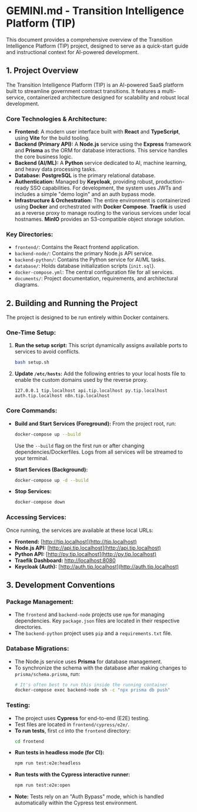 # GEMINI.md - Transition Intelligence Platform (TIP)

This document provides a comprehensive overview of the Transition Intelligence Platform (TIP) project, designed to serve as a quick-start guide and instructional context for AI-powered development.

## 1. Project Overview

The Transition Intelligence Platform (TIP) is an AI-powered SaaS platform built to streamline government contract transitions. It features a multi-service, containerized architecture designed for scalability and robust local development.

### Core Technologies & Architecture:

*   **Frontend:** A modern user interface built with **React** and **TypeScript**, using **Vite** for the build tooling.
*   **Backend (Primary API):** A **Node.js** service using the **Express** framework and **Prisma** as the ORM for database interactions. This service handles the core business logic.
*   **Backend (AI/ML):** A **Python** service dedicated to AI, machine learning, and heavy data processing tasks.
*   **Database:** **PostgreSQL** is the primary relational database.
*   **Authentication:** Managed by **Keycloak**, providing robust, production-ready SSO capabilities. For development, the system uses JWTs and includes a simple "demo login" and an auth bypass mode.
*   **Infrastructure & Orchestration:** The entire environment is containerized using **Docker** and orchestrated with **Docker Compose**. **Traefik** is used as a reverse proxy to manage routing to the various services under local hostnames. **MinIO** provides an S3-compatible object storage solution.

### Key Directories:

*   `frontend/`: Contains the React frontend application.
*   `backend-node/`: Contains the primary Node.js API service.
*   `backend-python/`: Contains the Python service for AI/ML tasks.
*   `database/`: Holds database initialization scripts (`init.sql`).
*   `docker-compose.yml`: The central configuration file for all services.
*   `documents/`: Project documentation, requirements, and architectural diagrams.

## 2. Building and Running the Project

The project is designed to be run entirely within Docker containers.

### One-Time Setup:

1.  **Run the setup script:** This script dynamically assigns available ports to services to avoid conflicts.
    ```bash
    bash setup.sh
    ```
2.  **Update `/etc/hosts`:** Add the following entries to your local hosts file to enable the custom domains used by the reverse proxy.
    ```text
    127.0.0.1 tip.localhost api.tip.localhost py.tip.localhost auth.tip.localhost n8n.tip.localhost
    ```

### Core Commands:

*   **Build and Start Services (Foreground):**
    From the project root, run:
    ```bash
    docker-compose up --build
    ```
    Use the `--build` flag on the first run or after changing dependencies/Dockerfiles. Logs from all services will be streamed to your terminal.

*   **Start Services (Background):**
    ```bash
    docker-compose up -d --build
    ```

*   **Stop Services:**
    ```bash
    docker-compose down
    ```

### Accessing Services:

Once running, the services are available at these local URLs:

*   **Frontend:** [http://tip.localhost](http://tip.localhost)
*   **Node.js API:** [http://api.tip.localhost](http://api.tip.localhost)
*   **Python API:** [http://py.tip.localhost](http://py.tip.localhost)
*   **Traefik Dashboard:** [http://localhost:8080](http://localhost:8080)
*   **Keycloak (Auth):** [http://auth.tip.localhost](http://auth.tip.localhost)

## 3. Development Conventions

### Package Management:

*   The `frontend` and `backend-node` projects use `npm` for managing dependencies. Key `package.json` files are located in their respective directories.
*   The `backend-python` project uses `pip` and a `requirements.txt` file.

### Database Migrations:

*   The Node.js service uses **Prisma** for database management.
*   To synchronize the schema with the database after making changes to `prisma/schema.prisma`, run:
    ```bash
    # It's often best to run this inside the running container
    docker-compose exec backend-node sh -c "npx prisma db push"
    ```

### Testing:

*   The project uses **Cypress** for end-to-end (E2E) testing.
*   Test files are located in `frontend/cypress/e2e/`.
*   **To run tests**, first `cd` into the `frontend` directory:
    ```bash
    cd frontend
    ```
*   **Run tests in headless mode (for CI):**
    ```bash
    npm run test:e2e:headless
    ```
*   **Run tests with the Cypress interactive runner:**
    ```bash
    npm run test:e2e:open
    ```
*   **Note:** Tests rely on an "Auth Bypass" mode, which is handled automatically within the Cypress test environment.
